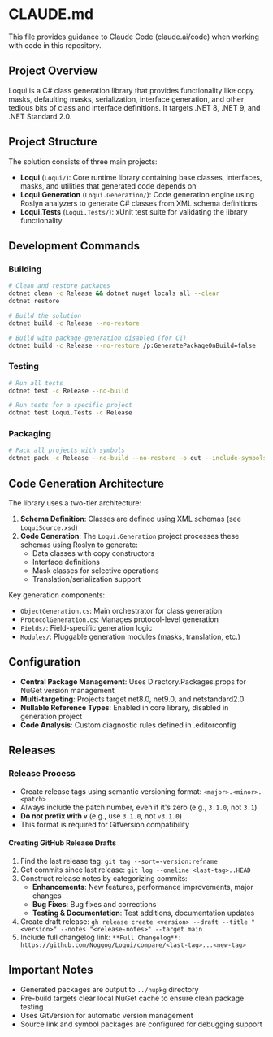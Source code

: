# CLAUDE.md

This file provides guidance to Claude Code (claude.ai/code) when working with code in this repository.

## Project Overview

Loqui is a C# class generation library that provides functionality like copy masks, defaulting masks, serialization, interface generation, and other tedious bits of class and interface definitions. It targets .NET 8, .NET 9, and .NET Standard 2.0.

## Project Structure

The solution consists of three main projects:

- **Loqui** (`Loqui/`): Core runtime library containing base classes, interfaces, masks, and utilities that generated code depends on
- **Loqui.Generation** (`Loqui.Generation/`): Code generation engine using Roslyn analyzers to generate C# classes from XML schema definitions
- **Loqui.Tests** (`Loqui.Tests/`): xUnit test suite for validating the library functionality

## Development Commands

### Building
```bash
# Clean and restore packages
dotnet clean -c Release && dotnet nuget locals all --clear
dotnet restore

# Build the solution
dotnet build -c Release --no-restore

# Build with package generation disabled (for CI)
dotnet build -c Release --no-restore /p:GeneratePackageOnBuild=false
```

### Testing
```bash
# Run all tests
dotnet test -c Release --no-build

# Run tests for a specific project
dotnet test Loqui.Tests -c Release
```

### Packaging
```bash
# Pack all projects with symbols
dotnet pack -c Release --no-build --no-restore -o out --include-symbols -p:SymbolPackageFormat=snupkg
```

## Code Generation Architecture

The library uses a two-tier architecture:

1. **Schema Definition**: Classes are defined using XML schemas (see `LoquiSource.xsd`)
2. **Code Generation**: The `Loqui.Generation` project processes these schemas using Roslyn to generate:
   - Data classes with copy constructors
   - Interface definitions
   - Mask classes for selective operations
   - Translation/serialization support

Key generation components:
- `ObjectGeneration.cs`: Main orchestrator for class generation
- `ProtocolGeneration.cs`: Manages protocol-level generation
- `Fields/`: Field-specific generation logic
- `Modules/`: Pluggable generation modules (masks, translation, etc.)

## Configuration

- **Central Package Management**: Uses Directory.Packages.props for NuGet version management
- **Multi-targeting**: Projects target net8.0, net9.0, and netstandard2.0
- **Nullable Reference Types**: Enabled in core library, disabled in generation project
- **Code Analysis**: Custom diagnostic rules defined in .editorconfig

## Releases

### Release Process
- Create release tags using semantic versioning format: `<major>.<minor>.<patch>`
- Always include the patch number, even if it's zero (e.g., `3.1.0`, not `3.1`)
- **Do not prefix with `v`** (e.g., use `3.1.0`, not `v3.1.0`)
- This format is required for GitVersion compatibility

#### Creating GitHub Release Drafts
1. Find the last release tag: `git tag --sort=-version:refname`
2. Get commits since last release: `git log --oneline <last-tag>..HEAD`
3. Construct release notes by categorizing commits:
   - **Enhancements**: New features, performance improvements, major changes
   - **Bug Fixes**: Bug fixes and corrections
   - **Testing & Documentation**: Test additions, documentation updates
4. Create draft release: `gh release create <version> --draft --title "<version>" --notes "<release-notes>" --target main`
5. Include full changelog link: `**Full Changelog**: https://github.com/Noggog/Loqui/compare/<last-tag>...<new-tag>`

## Important Notes

- Generated packages are output to `../nupkg` directory
- Pre-build targets clear local NuGet cache to ensure clean package testing
- Uses GitVersion for automatic version management
- Source link and symbol packages are configured for debugging support